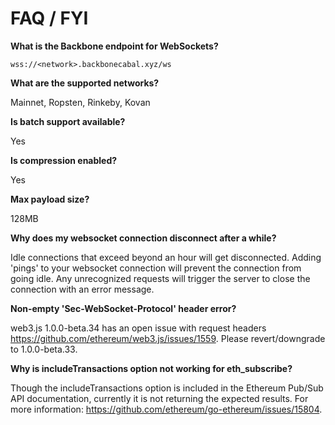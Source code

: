 # FAQ / FYI

**What is the Backbone endpoint for WebSockets?**

`wss://<network>.backbonecabal.xyz/ws`

**What are the supported networks?**

Mainnet, Ropsten, Rinkeby, Kovan

**Is batch support available?**

Yes

**Is compression enabled?**

Yes

**Max payload size?**

128MB

**Why does my websocket connection disconnect after a while?**

Idle connections that exceed beyond an hour will get disconnected. Adding 'pings' to your websocket connection will prevent the connection from going idle.
Any unrecognized requests will trigger the server to close the connection with an error message.

**Non-empty 'Sec-WebSocket-Protocol' header error?**

web3.js 1.0.0-beta.34 has an open issue with request headers https://github.com/ethereum/web3.js/issues/1559. Please revert/downgrade to 1.0.0-beta.33.

**Why is includeTransactions option not working for eth_subscribe?**

Though the includeTransactions option is included in the Ethereum Pub/Sub API documentation, currently it is not returning the expected results.
For more information: https://github.com/ethereum/go-ethereum/issues/15804.




